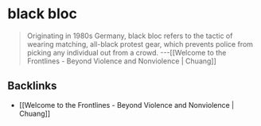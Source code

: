 # black bloc

> Originating in 1980s Germany, black bloc refers to the tactic of wearing matching, all-black protest gear, which prevents police from picking any individual out from a crowd. ---[[Welcome to the Frontlines - Beyond Violence and Nonviolence | Chuang]]


## Backlinks

-   [[Welcome to the Frontlines - Beyond Violence and Nonviolence | Chuang]]
